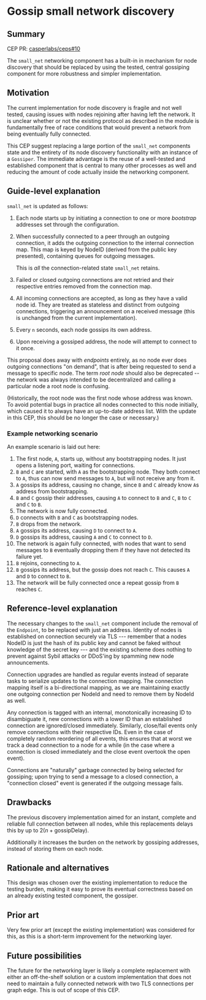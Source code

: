 # Gossip small network discovery

## Summary

[summary]: #summary

CEP PR: [casperlabs/ceps#10](https://github.com/casperlabs/ceps/pull/10)

The `small_net` networking component has a built-in in mechanism for node discovery that should be replaced by using the tested, central gossiping component for more robustness and simpler implementation.

## Motivation

[motivation]: #motivation

The current implementation for node discovery is fragile and not well tested, causing issues with nodes rejoining after having left the network. It is unclear whether or not the existing protocol as described in the module is fundamentally free of race conditions that would prevent a network from being eventually fully connected.

This CEP suggest replacing a large portion of the `small_net` components state and the entirety of its node discovery functionality with an instance of a `Gossiper`. The immediate advantage is the reuse of a well-tested and established component that is central to many other processes as well and reducing the amount of code actually inside the networking component.

## Guide-level explanation

[guide-level-explanation]: #guide-level-explanation

`small_net` is updated as follows:

1. Each node starts up by initiating a connection to one or more *bootstrap* addresses set through the configuration.
2. When successfully connected to a peer through an outgoing connection, it adds the outgoing connection to the internal connection map. This map is keyed by NodeID (derived from the public key presented), containing queues for outgoing messages.

   This is _all_ the connection-related state `small_net` retains.
3. Failed or closed outgoing connections are not retried and their respective entries removed from the connection map.
4. All incoming connections are accepted, as long as they have a valid node id. They are treated as stateless and distinct from outgoing connections, triggering an announcement on a received message (this is unchanged from the current implementation).
5. Every `n` seconds, each node gossips its own address.
6. Upon receiving a gossiped address, the node will attempt to connect to it once.

This proposal does away with *endpoints* entirely, as no node ever does outgoing connections "on demand", that is after being requested to send a message to specific node. The term *root node* should also be deprecated -- the network was always intended to be decentralized and calling a particular node a root node is confusing.

(Historically, the root node was the first node whose address was known. To avoid potential bugs in practice all nodes connected to this node initially, which caused it to always have an up-to-date address list. With the update in this CEP, this should be no longer the case or necessary.)

### Example networking scenario

An example scenario is laid out here:

1. The first node, `A`, starts up, without any bootstrapping nodes. It just opens a listening port, waiting for connections.
2. `B` and `C` are started, with `A` as the bootstrapping node. They both connect to `A`, thus can now send messages to `A`, but will not receive any from it.
3. `A` gossips its address, causing no change, since `B` and `C` already know `A`s address from bootstrapping.
4. `B` and `C` gossip their addresses, causing `A` to connect to `B` and `C`, `B` to `C` and `C` to `B`.
5. The network is now fully connected.
6. `D` connects with `B` and `C` as bootstrapping nodes.
7. `B` drops from the network.
8. `A` gossips its address, causing `D` to connect to `A`.
9. `D` gossips its address, causing `A` and `C` to connect to `D`.
10. The network is again fully connected, with nodes that want to send messages to `B` eventually dropping them if they have not detected its failure yet.
11. `B` rejoins, connecting to `A`.
12. `B` gossips its address, but the gossip does not reach `C`. This causes `A` and `D` to connect to `B`.
13. The network will be fully connected once a repeat gossip from `B` reaches `C`.

## Reference-level explanation

[reference-level-explanation]: #reference-level-explanation

The necessary changes to the `small_net` component include the removal of the `Endpoint`, to be replaced with just an address. Identity of nodes is established on connection securely via TLS --- remember that a nodes NodeID is just the hash of its public key and cannot be faked without knowledge of the secret key --- and the existing scheme does nothing to prevent against Sybil attacks or DDoS'ing by spamming new node announcements.

Connection upgrades are handled as regular events instead of separate tasks to serialize updates to the connection mapping. The connection mapping itself is a bi-directional mapping, as we are maintaining exactly one outgoing connection per NodeId and need to remove them by NodeId as well.

Any connection is tagged with an internal, monotonically increasing ID to disambiguate it, new connections with a lower ID than an established connection are ignored/closed immediately. Similarly, close/fail events only remove connections with their respective IDs. Even in the case of completely random reordering of all events, this ensures that at worst we track a dead connection to a node for a while (in the case where a connection is closed immediately and the close event overtook the open event).

Connections are "naturally" garbage connected by being selected for gossiping; upon trying to send a message to a closed connection, a "connection closed" event is generated if the outgoing message fails.

## Drawbacks

[drawbacks]: #drawbacks

The previous discovery implementation aimed for an instant, complete and reliable full connection between all nodes, while this replacements delays this by up to $2 (n + \textrm{gossipDelay})$.

Additionally it increases the burden on the network by gossiping addresses, instead of storing them on each node.

## Rationale and alternatives

[rationale-and-alternatives]: #rationale-and-alternatives

This design was chosen over the existing implementation to reduce the testing burden, making it easy to prove its eventual correctness based on an already existing tested component, the gossiper.

## Prior art

[prior-art]: #prior-art

Very few prior art (except the existing implementation) was considered for this, as this is a short-term improvement for the networking layer.

## Future possibilities

[future-possibilities]: #future-possibilities

The future for the networking layer is likely a complete replacement with either an off-the-shelf solution or a custom implementation that does not need to maintain a fully connected network with two TLS connections per graph edge. This is out of scope of this CEP.
